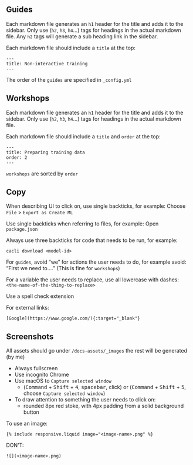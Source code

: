 ## Guides

Each markdown file generates an `h1` header for the title and adds it to the sidebar. Only use (`h2`, `h3`, `h4`…) tags for headings in the actual markdown file. Any `h2` tags will generate a sub heading link in the sidebar.

Each markdown file should include a `title` at the top:

```
---
title: Non-interactive training
---
```

The order of the `guides` are specified in `_config.yml`

## Workshops

Each markdown file generates an `h1` header for the title and adds it to the sidebar. Only use (`h2`, `h3`, `h4`…) tags for headings in the actual markdown file.

Each markdown file should include a `title` and `order` at the top:

```
---
title: Preparing training data
order: 2
---
```

`workshops` are sorted by `order`

## Copy

When describing UI to click on, use single backticks, for example: Choose `File` > `Export as Create ML`

Use single backticks when referring to files, for example: Open `package.json`

Always use three backticks for code that needs to be run, for example:

```
cacli download <model-id>
```

For `guides`, avoid “we” for actions the user needs to do, for example avoid: “First we need to….” (This is fine for `workshops`)

For a variable the user needs to replace, use all lowercase with dashes: `<the-name-of-the-thing-to-replace>`

Use a spell check extension

For external links:

```
[Google](https://www.google.com/){:target="_blank"}
```

## Screenshots

All assets should go under `/docs-assets/_images` the rest will be generated (by me)

- Always fullscreen
- Use incognito Chrome
- Use macOS to `Capture selected window`
  - (<kbd>Command</kbd> + <kbd>Shift</kbd> + <kbd>4</kbd>, <kbd>spacebar</kbd>, click) or (<kbd>Command</kbd> + <kbd>Shift</kbd> + <kbd>5</kbd>, choose `Capture selected window`)
- To draw attention to something the user needs to click on:
  - rounded 8px red stoke, with 4px padding from a solid background button

To use an image:

```
{% include responsive.liquid image="<image-name>.png" %}
```

DON'T:

```
![](<image-name>.png)
```
